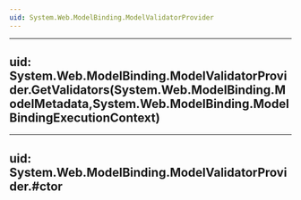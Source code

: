 ```yaml
---
uid: System.Web.ModelBinding.ModelValidatorProvider
---
```


---
uid: System.Web.ModelBinding.ModelValidatorProvider.GetValidators(System.Web.ModelBinding.ModelMetadata,System.Web.ModelBinding.ModelBindingExecutionContext)
---

---
uid: System.Web.ModelBinding.ModelValidatorProvider.#ctor
---
